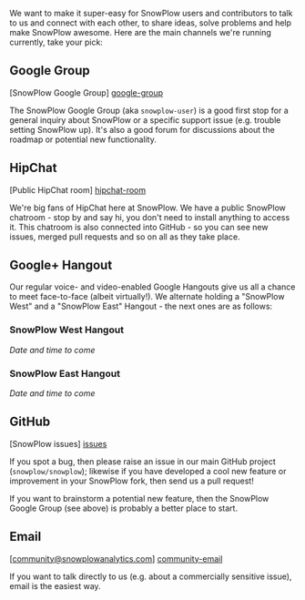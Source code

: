 We want to make it super-easy for SnowPlow users and contributors to talk to us and connect with each other, to share ideas, solve problems and help make SnowPlow awesome. Here are the main channels we're running currently, take your pick:

## Google Group

[SnowPlow Google Group] [google-group]

The SnowPlow Google Group (aka `snowplow-user`) is a good first stop for a general inquiry about SnowPlow or a specific support issue (e.g. trouble setting SnowPlow up). It's also a good forum for discussions about the roadmap or potential new functionality.

## HipChat

[Public HipChat room] [hipchat-room]

We're big fans of HipChat here at SnowPlow. We have a public SnowPlow chatroom - stop by and say hi, you don't need to install anything to access it. This chatroom is also connected into GitHub - so you can see new issues, merged pull requests and so on all as they take place.

## Google+ Hangout

Our regular voice- and video-enabled Google Hangouts give us all a chance to meet face-to-face (albeit virtually!). We alternate holding a "SnowPlow West" and a "SnowPlow East" Hangout - the next ones are as follows:

### SnowPlow West Hangout

_Date and time to come_

### SnowPlow East Hangout 

_Date and time to come_

## GitHub

[SnowPlow issues] [issues]

If you spot a bug, then please raise an issue in our main GitHub project (`snowplow/snowplow`); likewise if you have developed a cool new feature or improvement in your SnowPlow fork, then send us a pull request!

If you want to brainstorm a potential new feature, then the SnowPlow Google Group (see above) is probably a better place to start.

## Email

[community@snowplowanalytics.com] [community-email]

If you want to talk directly to us (e.g. about a commercially sensitive issue), email is the easiest way.

[google-group]: https://groups.google.com/forum/#!forum/snowplow-user
[new-issue]: https://github.com/snowplow/snowplow/issues/new
[issues]: https://github.com/snowplow/snowplow/issues?direction=desc&sort=created&state=open
[community-email]: mailto:community@snowplowanalytics.com
[hipchat-room]: http://www.hipchat.com/gxNgWtAa5